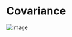 # Covariance
![image](https://user-images.githubusercontent.com/85560091/141661623-fbcd3396-f2a5-4920-a05b-46911ee9de9d.png)
  
